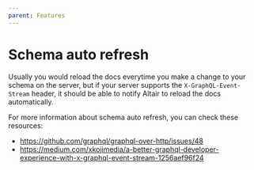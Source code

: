 ```yaml
---
parent: Features
---
```


# Schema auto refresh

Usually you would reload the docs everytime you make a change to your schema on the server, but if your server supports the `X-GraphQL-Event-Stream` header, it should be able to notify Altair to reload the docs automatically.

For more information about schema auto refresh, you can check these resources:

- https://github.com/graphql/graphql-over-http/issues/48
- https://medium.com/xkojimedia/a-better-graphql-developer-experience-with-x-graphql-event-stream-1256aef96f24
